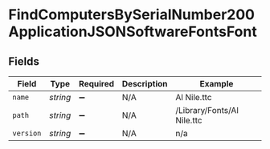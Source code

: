 # FindComputersBySerialNumber200ApplicationJSONSoftwareFontsFont


## Fields

| Field                      | Type                       | Required                   | Description                | Example                    |
| -------------------------- | -------------------------- | -------------------------- | -------------------------- | -------------------------- |
| `name`                     | *string*                   | :heavy_minus_sign:         | N/A                        | Al Nile.ttc                |
| `path`                     | *string*                   | :heavy_minus_sign:         | N/A                        | /Library/Fonts/Al Nile.ttc |
| `version`                  | *string*                   | :heavy_minus_sign:         | N/A                        | n/a                        |